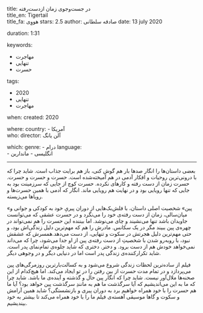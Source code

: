 
title: در جست‌وجوی زمان ازدست‌رفته  
title_en: Tigertail   
title_fa: هووِی 
stars: 2.5
author: صادقه سلطانی
date: 13 july 2020 

duration: 1:31

keywords:
  - مهاجرت
  - تنهایی 
  - حسرت

tags:
  - 2020
  - تنهایی
  - مهاجرت  

when:
  created: 2020

where:
  country:
    - آمریکا  
who:
  director:  آلن یانگ

which:
  genre:
    - درام
  language:  
    - انگلیسی
    - ماندارین

---

بعضی داستان‌ها را انگار صدها بار هم گوش کنی، باز هم برایت جذاب است. شاید چرا که با درونی‌ترین روحیات و افکار آدمی در هم آمیخته‌شده است. حسرت و حسرت و حسرت. حسرت زمان از دست رفته و کارهای نکرده. حسرت کوچ از جایی که سرزمینت بود به جایی که تنها رویایی بود و در نهایت هم رویایی ماند. انگار که آدمی با همین حسرت‌ها و رویاها می‌زیسته. 

«پین» شخصیت اصلی داستان، با فلش‌بک‌هایی از دوران پیری‌ِ خود به کودکی و جوانی و میان‌سالی، زمان از دست رفته‌ی خود را می‌نگرد و در حسرت عشقی که می‌توانست جاویدان باشد تنها می‌نشیند و چای می‌نوشد. اما بیننده این حسرت را هم نمی‌تواند در چهره‌ی پین ببیند مگر در یک سکانس. مادرش را هم که مهم‌ترین دلیل زندگی‌اش بود، و حتی مهم‌ترین دلیل هجرتش در سکوت و تنهایی، از دست می‌دهد.همسرش که عشقش نبود، با روبه‌رو شدن با شخصیتِ از دست رفته‌ی پین از او جدا می‌شود، چرا که می‌داند نمی‌خواهد خودش هم از دست برود. و دختر. دختری که شاید جلوه‌ی تمام‌نمای پدر است. شاید تکرارکننده‌ی زندگی پدر است اما در دنیایی دیگر و در وجوهی دیگر. 

فیلم از ساده‌ترین لحظات زندگی شروع می‌شود و به کسالت‌بارترین روزمرگی‌های پین می‌پردازد و در تمام مدت حسرت از بین رفتن را در تو ایجاد می‌کند. اما هیچ‌کدام از این صحنه‌ها ملال‌آور نیست. شاید چرا که انگار پین حال و گذشته و آینده‌ی ما باشد. شاید چرا که ما به این می‌اندیشیم که آیا سرگذشت ما هم به مانندِ سرگذشت پین خواهد بود؟ آیا ما هم حسرت را با خود همراه خواهیم برد به دوران پیری و بازنشستگی؟ شاید همین آرامش و سکوت و گاها موسیقی آهسته‌ی فیلم ما را با خود همراه می‌کند تا بیشتر به خود بیندیشیم.
